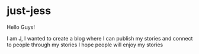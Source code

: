 # just-jess
Hello Guys!

I am J, I wanted to create a blog where I can publish my stories and connect to people through my stories
I hope people will enjoy my stories
